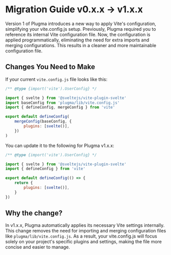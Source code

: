 # Migration Guide v0.x.x -> v1.x.x

Version 1 of Plugma introduces a new way to apply Vite's configuration, simplifying your vite.config.js setup. Previously, Plugma required you to reference its internal Vite configuration file. Now, the configuration is applied programmatically, eliminating the need for extra imports and merging configurations. This results in a cleaner and more maintainable configuration file.

## Changes You Need to Make

If your current `vite.config.js` file looks like this:

```js
/** @type {import('vite').UserConfig} */

import { svelte } from '@sveltejs/vite-plugin-svelte'
import baseConfig from 'plugma/lib/vite.config.js'
import { defineConfig, mergeConfig } from 'vite'

export default defineConfig(
    mergeConfig(baseConfig, {
        plugins: [svelte()],
    })
)
```

You can update it to the following for Plugma v1.x.x:

```js
/** @type {import('vite').UserConfig} */

import { svelte } from '@sveltejs/vite-plugin-svelte'
import { defineConfig } from 'vite'

export default defineConfig(() => {
    return {
        plugins: [svelte()],
    }
})
```

## Why the change?

In v1.x.x, Plugma automatically applies its necessary Vite settings internally. This change removes the need for importing and merging configuration files like `plugma/lib/vite.config.js`. As a result, your vite.config.js will focus solely on your project's specific plugins and settings, making the file more concise and easier to manage.

